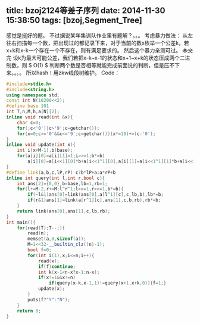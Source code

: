 title: bzoj2124等差子序列
date: 2014-11-30 15:38:50
tags: [bzoj,Segment_Tree]
---
感觉是挺好的题。
不过据说某年集训队作业里有题解？。。。
考虑暴力做法：
从左往右扫描每一个数，把出现过的都记录下来，对于当前的数x枚举一个公差k，若x+k和x-k一个存在一个不存在，则有满足要求的。
然后这个暴力亲测可过。
<del>本文完</del>
设k为最大可能公差，我们若把x-k~x-1的状态和x+1~x+k的状态压成两个二进制数，则 $ O(1) $ 判断两个数是否相等就能完成前面说的判断，但是压不下来。。。。
所以hash！用zkw线段树维护。
Code：
```c++ bzoj2124
#include<stdio.h>
#include<string.h>
using namespace std;
const int N(10200<<2);
#define base 101
int T,n,M,h,a[N][2];
inline void read(int &x){
	char c=0;
	for(;c<'0'||c>'9';c=getchar());
	for(x=0;c>='0'&&c<='9';c=getchar())(x*=10)+=(c-'0');
}
inline void update(int x){
	int i(x+M-1),b(base);
	for(a[i][0]=a[i][1]=1;i>>=1;b*=b)
		a[i][0]=a[i<<1][0]*b+a[i<<1^1][0],a[i][1]=a[i<<1^1][1]*b+a[i<<1][1];
}
#define link(a,b,c,lP,rP) c?b*lP+a:a*rP+b
inline int query(int l,int r,bool c){
	int ans[2]={0,0},b=base,lb=1,rb=1;
	for(l+=M-2,r+=M;l^r^1;l>>=1,r>>=1,b*=b){
		if(~l&1)ans[0]=link(ans[0],a[l^1][c],c,lb,b),lb*=b;
		if(r&1)ans[1]=link(a[r^1][c],ans[1],c,b,rb),rb*=b;
	}
	return link(ans[0],ans[1],c,lb,rb);
}
int main(){
	for(read(T);T--;){
		read(n);
		memset(a,0,sizeof(a));
		M=1<<32-__builtin_clz((n)-1);
		bool f=0;
		for(int i(1),x;i<=n;i++){
			read(x);
			if(f)continue;
			int k(x-1<n-x?x-1:n-x);
			if(x!=1&&x!=n)
        		if(query(x-k,x-1,1)!=query(x+1,x+k,0)){f=1;}
			update(x);
		}
		puts(f?"Y":"N");
	}
	return 0;
}
```
